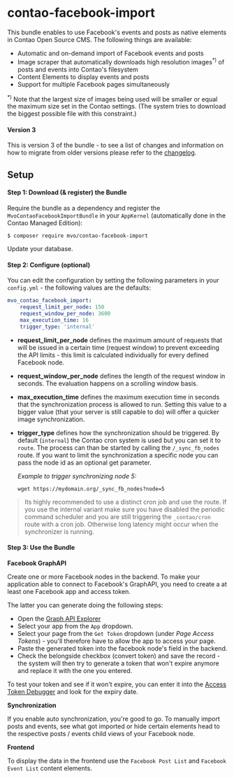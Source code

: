 contao-facebook-import
======================
This bundle enables to use Facebook's events and posts as native elements in
Contao Open Source CMS. The following things are available:

* Automatic and on-demand import of Facebook events and posts
* Image scraper that automatically downloads high resolution
  images<sup>*)</sup> of posts and events into Contao's filesystem 
* Content Elements to display events and posts
* Support for multiple Facebook pages simultaneously

 <sup>*)</sup> Note that the largest size of images being used will be smaller
 or equal the maximum size set in the Contao settings. (The system tries to
 download the biggest possible file with this constraint.)  

#### Version 3 ####
This is version 3 of the bundle - to see a list of changes and information on
how to migrate from older versions please refer to the [changelog](CHANGELOG.MD).

    
Setup
-----

#### Step 1: Download (& register) the Bundle

Require the bundle as a dependency and register the `MvoContaoFacebookImportBundle`
in your `AppKernel` (automatically done in the Contao Managed Edition):

```console
$ composer require mvo/contao-facebook-import
```

Update your database.


#### Step 2: Configure (optional)

You can edit the configuration by setting the following parameters in your
`config.yml` - the following values are the defaults:

```yaml
mvo_contao_facebook_import:
    request_limit_per_node: 150
    request_window_per_node: 3600
    max_execution_time: 16
    trigger_type: 'internal'
```

- **request_limit_per_node** defines the maximum amount of requests that
  will be issued in a certain time (request window) to prevent exceeding
  the API limits - this limit is calculated individually for every defined
  Facebook node.

- **request_window_per_node** defines the length of the request window in
  seconds. The evaluation happens on a scrolling window basis.

- **max_execution_time** defines the maximum execution time in seconds that
  the synchronization process is allowed to run. Setting this value to a
  bigger value (that your server is still capable to do) will offer a quicker
  image synchronization.

- **trigger_type** defines how the synchronization should be triggered. By
  default (`internal`) the Contao cron system is used but you can set it to
  `route`. The process can than be started by calling the `/_sync_fb_nodes`
  route. If you want to limit the synchronization a specific node you can
  pass the node id as an optional get parameter.

  *Example to trigger synchronizing node 5:*
    ```
    wget https://mydomain.org/_sync_fb_nodes?node=5
    ```


> Its highly recommended to use a distinct cron job and use the route.
  If you use the internal variant make sure you have disabled the
  periodic command scheduler and you are still triggering the
  ``_contao/cron`` route with a cron job. Otherwise long latency might
  occur when the synchronizer is running.


#### Step 3: Use the Bundle

**Facebook GraphAPI**

Create one or more Facebook nodes in the backend. To make your
application able to connect to Facebook's GraphAPI, you need to create a
at least one Facebook app and access token.

The latter you can generate doing the following steps:
* Open the [Graph API Explorer][Graph API Explorer]
* Select your app from the `App` dropdown.
* Select your page from the `Get Token` dropdown (under *Page Access
  Tokens*) - you'll therefore have to allow the app to access your page.
* Paste the generated token into the facebook node's field in the
  backend.
* Check the belongside checkbox (convert token) and save the record - the
  system will then try to generate a token that won't expire anymore and
  replace it with the one you entered.

To test your token and see if it won't expire, you can enter it into the
[Access Token Debugger][Access Token Debugger] and look for the expiry
date.


**Synchronization**

If you enable auto synchronization, you're good to go. To manually import
posts and events, see what got imported or hide certain elements head to the
respective posts / events child views of your Facebook node.


**Frontend**

To display the data in the frontend use the `Facebook Post List` and
`Facebook Event List` content elements.


[Graph API Explorer]: https://developers.facebook.com/tools/explorer/
[Access Token Debugger]: https://developers.facebook.com/tools/debug/accesstoken